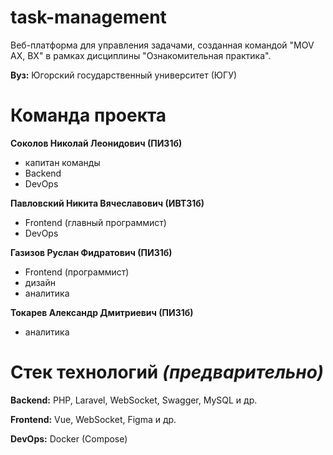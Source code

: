 # task-management
Веб-платформа для управления задачами, созданная командой "MOV AX, BX" в рамках дисциплины "Ознакомительная практика".

**Вуз:** Югорский государственный университет (ЮГУ)

# Команда проекта 
**Соколов Николай Леонидович (ПИ31б)**
- капитан команды
- Backend
- DevOps

**Павловский Никита Вячеславович (ИВТ31б)**
- Frontend (главный программист)
- DevOps 

**Газизов Руслан Фидратович (ПИ31б)**
- Frontend (программист)
- дизайн
- аналитика

**Токарев Александр Дмитриевич (ПИ31б)**
- аналитика

# Стек технологий *(предварительно)*
**Backend:** PHP, Laravel, WebSocket, Swagger, MySQL и др.

**Frontend:** Vue, WebSocket, Figma и др.

**DevOps:** Docker (Compose)